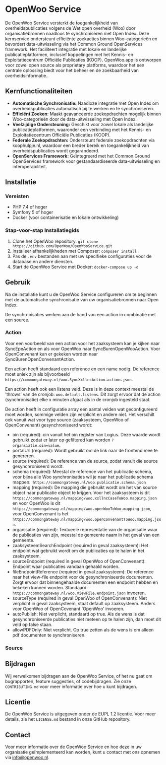 # OpenWoo Service

De OpenWoo Service versterkt de toegankelijkheid van overheidspublicaties volgens de Wet open overheid (Woo) door organisatiebronnen naadloos te synchroniseren met Open Index. Deze kernservice ondersteunt efficiënte zoekacties binnen Woo-categorieën en bevordert data-uitwisseling via het Common Ground OpenServices framework. Het faciliteert integratie met lokale en landelijke publicatieplatformen, inclusief koppelingen met het Kennis- en Exploitatiecentrum Officiële Publicaties (KOOP). OpenWoo.app is ontworpen voor zowel open source als proprietary platforms, waardoor het een centrale oplossing biedt voor het beheer en de zoekbaarheid van overheidsinformatie..

## Kernfunctionaliteiten

* **Automatische Synchronisatie:** Naadloze integratie met Open Index om overheidspublicaties automatisch bij te werken en te synchroniseren.
* **Efficiënt Zoeken:** Maakt geavanceerde zoekopdrachten mogelijk binnen Woo-categorieën door de data-uitwisseling met Open Index.
* **Veelzijdige Ondersteuning:** Geschikt voor zowel lokale als landelijke publicatieplatformen, waaronder een verbinding met het Kennis- en Exploitatiecentrum Officiële Publicaties (KOOP).
* **Federale Zoekopdrachten:** Ondersteunt federale zoekopdrachten via koophulpje.nl, waardoor een breder bereik en toegankelijkheid van overheidspublicaties wordt gegarandeerd.
* **OpenServices Framework:** Geïntegreerd met het Common Ground OpenServices framework voor gestandaardiseerde data-uitwisseling en interoperabiliteit.

## Installatie

### Vereisten

* PHP 7.4 of hoger
* Symfony 5 of hoger
* Docker (voor containerisatie en lokale ontwikkeling)

### Stap-voor-stap Installatiegids

1. Clone het OpenWoo repository: `git clone https://github.com/OpenWoo/OpenWooService.git`
2. Installeer afhankelijkheden met Composer: `composer install`
3. Pas de `.env` bestanden aan met uw specifieke configuraties voor de database en andere diensten.
4. Start de OpenWoo Service met Docker: `docker-compose up -d`

## Gebruik

Na de installatie kunt u de OpenWoo Service configureren om te beginnen met de automatische synchronisatie van uw organisatiebronnen naar Open Index.

De synchronisaties werken aan de hand van een action in combinatie met een source.

### Action

Voor een voorbeeld van een action voor het zaaksysteem kan je kijken naar SyncEpeAction en als voor OpenWoo naar SyncBurenOpenWooAction. Voor OpenConvenant kan er gekeken worden naar SyncBurenOpenConvenantAction.

Een action heeft standaard een reference en een name nodig. De reference moet uniek zijn als bijvoorbeeld `https://commongateway.nl/woo.SyncXxllncAction.action.json`.

Een action heeft ook een listens veld. Deze is in deze context meestal de 'throws' van de cronjob: `woo.default.listens`. Dit zorgt ervoor dat de action (synchronisatie) elke x minuten afgaat als in de cronjob ingesteld staat.

De action heeft in configuratie array een aantal velden wat geconfigureerd moet worden, sommige velden zijn verplicht en andere niet. Het verschilt ook vanuit wat voor type source (zaaksysteem, OpenWoo of OpenConvenant) gesynchroniseerd wordt:

* oin (required): oin vanuit het oin register van Logius. Deze waarde wordt gebruikt zodat er later op gefiltered kan worden `?organsiatie.oin=value`.
* portalUrl (required): Wordt gebruikt om de link naar de frontend mee te genereren.
* source (required): De reference van de source, zodat vanuit die source  gesynchroniseerd wordt.
* schema (required): Meestal de reference van het publicatie schema, voor bijna alle Woo synchronisaties wil je naar het publicatie schema mappen:` https://commongateway.nl/woo.publicatie.schema.json`
* mapping (required): De mapping die gebruikt wordt om het van source object naar publicatie object te krijgen. Voor het zaaksysteem is dit `https://commongateway.nl/mapping/woo.xxllncCaseToWoo.mapping.json` en voor OpenWoo is dit `https://commongateway.nl/mapping/woo.openWooToWoo.mapping.json`, voor OpenConvenant is het `https://commongateway.nl/mapping/woo.openConvenantToWoo.mapping.json`.
* organisatie (required): Textueele representatie van de organisatie waar de publicaties van zijn, meestal de gemeente naam in het geval van een gemeente.
* zaaksysteemSearchEndpoint (required in geval zaaksysteem): Het endpoint wat gebruikt wordt om de publicaties op te halen in het zaaksysteem.
* sourceEndpoint (required in geval OpenWoo of OpenConvenant): Endpoint waar publicaties vandaan gehaald worden.
* fileEndpointReference (required in geval zaaksysteem): De reference naar het view-file endpoint voor de gesynchroniseerde documenten. Zorgt ervoor dat binnengehaalde documenten een endpoint hebben en bekeken kunnen worden. Standaard: `https://commongateway.nl/woo.ViewFile.endpoint.json` invoeren.
* sourceType (required in geval OpenWoo of OpenConvenant): Niet verplicht in geval zaaksysteem, staat default op zaaksysteem. Anders voor OpenWoo of OpenCovenant 'OpenWoo' invoeren.
* autoPublish: Niet verplicht, standaard op true. Als de wens is dat gesynchroniseerde publicaties niet meteen op te halen zijn, dan moet dit veld op false staan.
* allowPDFOnly: Niet verplicht. Op true zetten als de wens is om alleen pdf documenten te synchroniseren.

### Source

## Bijdragen

Wij verwelkomen bijdragen aan de OpenWoo Service, of het nu gaat om bugrapporten, feature suggesties, of codebijdragen. Zie onze `CONTRIBUTING.md` voor meer informatie over hoe u kunt bijdragen.

## Licentie

De OpenWoo Service is uitgegeven onder de EUPL 1.2 licentie. Voor meer details, zie het `LICENSE.md` bestand in onze GitHub repository.

## Contact

Voor meer informatie over de OpenWoo Service en hoe deze in uw organisatie geïmplementeerd kan worden, kunt u contact met ons opnemen via <info@openwoo.nl>.
